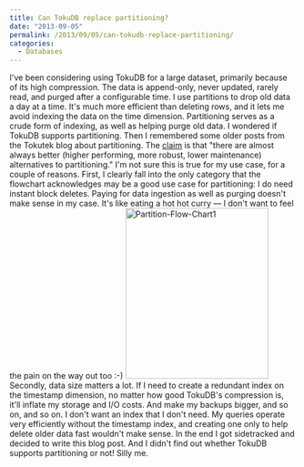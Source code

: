 ```yaml
---
title: Can TokuDB replace partitioning?
date: "2013-09-05"
permalink: /2013/09/05/can-tokudb-replace-partitioning/
categories:
  - Databases
---
```

I've been considering using TokuDB for a large dataset, primarily because of its high compression. The data is append-only, never updated, rarely read, and purged after a configurable time. 
I use partitions to drop old data a day at a time. It's much more efficient than deleting rows, and it lets me avoid indexing the data on the time dimension. Partitioning serves as a crude form of indexing, as well as helping purge old data. 
I wondered if TokuDB supports partitioning. Then I remembered some older posts from the Tokutek blog about partitioning. The [claim][1] is that "there are almost always better (higher performing, more robust, lower maintenance) alternatives to partitioning." 
I'm not sure this is true for my use case, for a couple of reasons. 
First, I clearly fall into the only category that the flowchart acknowledges may be a good use case for partitioning: I do need instant block deletes. Paying for data ingestion as well as purging doesn't make sense in my case. It's like eating a hot hot curry &#8212; I don't want to feel the pain on the way out too :-) 
<img src="http://www.xaprb.com/blog/wp-content/uploads/2013/09/Partition-Flow-Chart1-251x300.png" alt="Partition-Flow-Chart1" width="251" height="300" class="aligncenter size-medium wp-image-3257" /> 
Secondly, data size matters a lot. If I need to create a redundant index on the timestamp dimension, no matter how good TokuDB's compression is, it'll inflate my storage and I/O costs. And make my backups bigger, and so on, and so on. I don't want an index that I don't need. My queries operate very efficiently without the timestamp index, and creating one only to help delete older data fast wouldn't make sense. 
In the end I got sidetracked and decided to write this blog post. And I didn't find out whether TokuDB supports partitioning or not! Silly me.

 [1]: http://www.tokutek.com/2011/03/mysql-partitioning-a-flow-chart/
